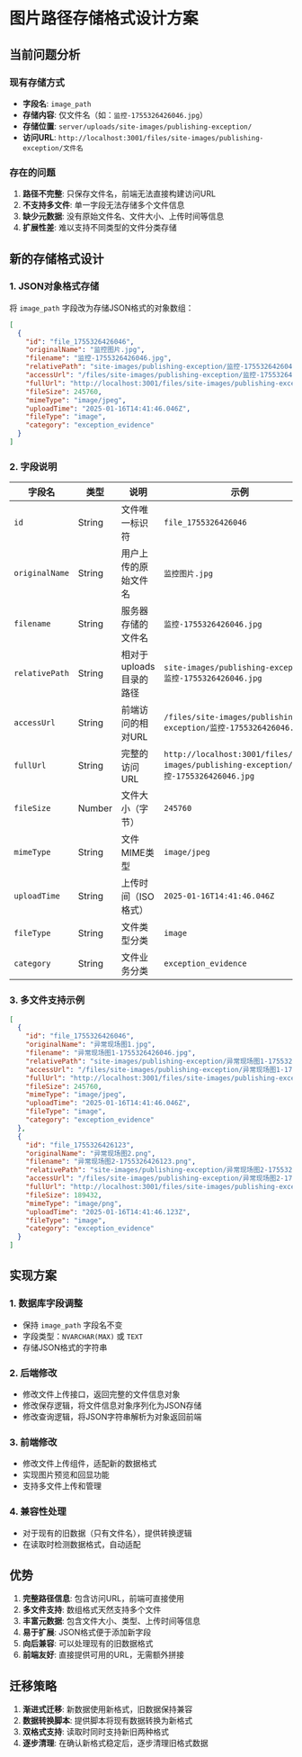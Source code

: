 # 图片路径存储格式设计方案

## 当前问题分析

### 现有存储方式
- **字段名**: `image_path`
- **存储内容**: 仅文件名（如：`监控-1755326426046.jpg`）
- **存储位置**: `server/uploads/site-images/publishing-exception/`
- **访问URL**: `http://localhost:3001/files/site-images/publishing-exception/文件名`

### 存在的问题
1. **路径不完整**: 只保存文件名，前端无法直接构建访问URL
2. **不支持多文件**: 单一字段无法存储多个文件信息
3. **缺少元数据**: 没有原始文件名、文件大小、上传时间等信息
4. **扩展性差**: 难以支持不同类型的文件分类存储

## 新的存储格式设计

### 1. JSON对象格式存储

将 `image_path` 字段改为存储JSON格式的对象数组：

```json
[
  {
    "id": "file_1755326426046",
    "originalName": "监控图片.jpg",
    "filename": "监控-1755326426046.jpg",
    "relativePath": "site-images/publishing-exception/监控-1755326426046.jpg",
    "accessUrl": "/files/site-images/publishing-exception/监控-1755326426046.jpg",
    "fullUrl": "http://localhost:3001/files/site-images/publishing-exception/监控-1755326426046.jpg",
    "fileSize": 245760,
    "mimeType": "image/jpeg",
    "uploadTime": "2025-01-16T14:41:46.046Z",
    "fileType": "image",
    "category": "exception_evidence"
  }
]
```

### 2. 字段说明

| 字段名 | 类型 | 说明 | 示例 |
|--------|------|------|------|
| `id` | String | 文件唯一标识符 | `file_1755326426046` |
| `originalName` | String | 用户上传的原始文件名 | `监控图片.jpg` |
| `filename` | String | 服务器存储的文件名 | `监控-1755326426046.jpg` |
| `relativePath` | String | 相对于uploads目录的路径 | `site-images/publishing-exception/监控-1755326426046.jpg` |
| `accessUrl` | String | 前端访问的相对URL | `/files/site-images/publishing-exception/监控-1755326426046.jpg` |
| `fullUrl` | String | 完整的访问URL | `http://localhost:3001/files/site-images/publishing-exception/监控-1755326426046.jpg` |
| `fileSize` | Number | 文件大小（字节） | `245760` |
| `mimeType` | String | 文件MIME类型 | `image/jpeg` |
| `uploadTime` | String | 上传时间（ISO格式） | `2025-01-16T14:41:46.046Z` |
| `fileType` | String | 文件类型分类 | `image` |
| `category` | String | 文件业务分类 | `exception_evidence` |

### 3. 多文件支持示例

```json
[
  {
    "id": "file_1755326426046",
    "originalName": "异常现场图1.jpg",
    "filename": "异常现场图1-1755326426046.jpg",
    "relativePath": "site-images/publishing-exception/异常现场图1-1755326426046.jpg",
    "accessUrl": "/files/site-images/publishing-exception/异常现场图1-1755326426046.jpg",
    "fullUrl": "http://localhost:3001/files/site-images/publishing-exception/异常现场图1-1755326426046.jpg",
    "fileSize": 245760,
    "mimeType": "image/jpeg",
    "uploadTime": "2025-01-16T14:41:46.046Z",
    "fileType": "image",
    "category": "exception_evidence"
  },
  {
    "id": "file_1755326426123",
    "originalName": "异常现场图2.png",
    "filename": "异常现场图2-1755326426123.png",
    "relativePath": "site-images/publishing-exception/异常现场图2-1755326426123.png",
    "accessUrl": "/files/site-images/publishing-exception/异常现场图2-1755326426123.png",
    "fullUrl": "http://localhost:3001/files/site-images/publishing-exception/异常现场图2-1755326426123.png",
    "fileSize": 189432,
    "mimeType": "image/png",
    "uploadTime": "2025-01-16T14:41:46.123Z",
    "fileType": "image",
    "category": "exception_evidence"
  }
]
```

## 实现方案

### 1. 数据库字段调整
- 保持 `image_path` 字段名不变
- 字段类型：`NVARCHAR(MAX)` 或 `TEXT`
- 存储JSON格式的字符串

### 2. 后端修改
- 修改文件上传接口，返回完整的文件信息对象
- 修改保存逻辑，将文件信息对象序列化为JSON存储
- 修改查询逻辑，将JSON字符串解析为对象返回前端

### 3. 前端修改
- 修改文件上传组件，适配新的数据格式
- 实现图片预览和回显功能
- 支持多文件上传和管理

### 4. 兼容性处理
- 对于现有的旧数据（只有文件名），提供转换逻辑
- 在读取时检测数据格式，自动适配

## 优势

1. **完整路径信息**: 包含访问URL，前端可直接使用
2. **多文件支持**: 数组格式天然支持多个文件
3. **丰富元数据**: 包含文件大小、类型、上传时间等信息
4. **易于扩展**: JSON格式便于添加新字段
5. **向后兼容**: 可以处理现有的旧数据格式
6. **前端友好**: 直接提供可用的URL，无需额外拼接

## 迁移策略

1. **渐进式迁移**: 新数据使用新格式，旧数据保持兼容
2. **数据转换脚本**: 提供脚本将现有数据转换为新格式
3. **双格式支持**: 读取时同时支持新旧两种格式
4. **逐步清理**: 在确认新格式稳定后，逐步清理旧格式数据